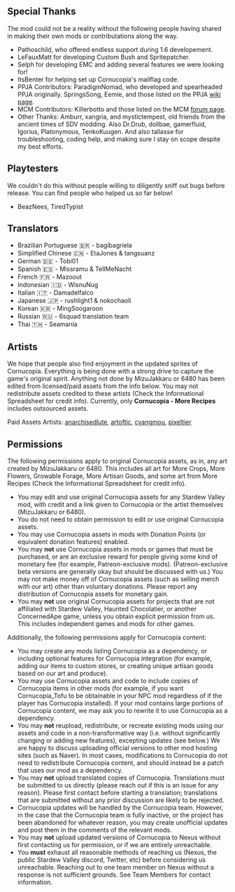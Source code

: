 ﻿## Special Thanks
The mod could not be a reality without the following people having shared in making their own mods or contributations along the way.

* Pathoschild, who offered endless support during 1.6 developement.
* LeFauxMatt for developing Custom Bush and Spritepatcher.
* Selph for developing EMC and adding several features we were looking for!
* ItsBenter for helping set up Cornucopia's mailflag code.
* PPJA Contributors: ParadigmNomad, who developed and spearheaded PPJA originally. SpringsSong, Eemie, and those listed on the PPJA [wiki page](https://github.com/paradigmnomad/PPJA/wiki/Artist-Credits).
* MCM Contributors: Killerbotto and those listed on the MCM [forum page](https://community.playstarbound.com/threads/more-crops-mod-even-more-crops-mod-updated-20-04.111944/).
* Other Thanks: Amburr, xangria, and mystictempest, old friends from the ancient times of SDV modding. Also Dr.Drub, dollbae, gamerfluid, Igorius, Platonymous, TenkoKuugen. And also tallasse for troubleshooting, coding help, and making sure I stay on scope despite my best efforts.

## Playtesters
We couldn't do this without people willing to diligently sniff out bugs before release. You can find people who helped us so far below!

* BeazNees, TiredTypist

## Translators

* Brazilian Portuguese 🇧🇷 - bagibagriela
* Simplified Chinese 🇨🇳 - EtaJones & tangsuanz
* German 🇩🇪 - Tobi01
* Spanish 🇪🇸 - Missramu﻿ & TellMeNacht
* French 🇫🇷  - Mazoout
* Indonesian 🇮🇩 - WisnuNug
* Italian 🇮🇹 - Damadelfalco
* Japanese 🇯🇵 - rushlight1 & nokochaoli
* Korean 🇰🇷 - MingSoogaroon
* Russian ﻿🇷🇺 - 6squad translation team
* Thai 🇹🇭 - Seamania

## Artists
We hope that people also find enjoyment in the updated sprites of Cornucopia. Everything is being done with a strong drive to capture the game's original spirit. Anything not done by MizuJakkaru or 6480 has been edited from licensed/paid assets from the info below. You may not redistribute assets credited to these artists (Check the Informational Spreadsheet for credit info). Currently, only **Cornucopia - More Recipes** includes outsourced assets.

Paid Assets Artists: [anarchisedlute](https://anarchisedlute.itch.io/), [artoftic](https://artoftic.itch.io/), [cyangmou](https://cyangmou.itch.io/), [pixeltier](https://pixeltier.itch.io/)

## Permissions
The following permissions apply to original Cornucopia assets, as in, any art created by MizuJakkaru or 6480. This includes all art for More Crops, More Flowers, Growable Forage, More Artisan Goods, and some art from More Recipes (Check the Informational Spreadsheet for credit info).

* You may edit and use original Cornucopia assets for any Stardew Valley mod, with credit and a link given to Cornucopia or the artist themselves (MizuJakkaru or 6480).
* You do not need to obtain permission to edit or use original Cornucopia assets.
* You may use Cornucopia assets in mods with Donation Points (or equivalent donation features) enabled.
* You may **not** use Cornucopia assets in mods or games that must be purchased, or are an exclusive reward for people giving some kind of monetary fee (for example, Patreon-exclusive mods). (Patreon-exclusive beta versions are generally okay but should be discussed with us.) You may not make money off of Cornucopia assets (such as selling merch with our art) other than voluntary donations. Please report any distribution of Cornucopia assets for monetary gain.
* You may **not** use original Cornucopia assets for projects that are not affiliated with Stardew Valley, Haunted Chocolatier, or another ConcernedApe game, unless you obtain explicit permission from us. This includes independent games and mods for other games.

Additionally, the following permissions apply for Cornucopia content:
* You may create any mods listing Cornucopia as a dependency, or including optional features for Cornucopia integration (for example, adding our items to custom stores, or creating unique artisan goods based on our art and produce).
* You may use Cornucopia assets and code to include copies of Cornucopia items in other mods (for example, if you want Cornucopia_Tofu to be obtainable in your NPC mod regardless of if the player has Cornucopia installed). If your mod contains large portions of Cornucopia content, we may ask you to rewrite it to use Cornucopia as a dependency.
* You may **not** reupload, redistribute, or recreate existing mods using our assets and code in a non-transformative way (i.e. without significantly changing or adding new features), excepting updates (see below.) We are happy to discuss uploading official versions to other mod hosting sites (such as Naver). In most cases, modifications to Cornucopia do not need to redistribute Cornucopia content, and should instead be a patch that uses our mod as a dependency.
* You may **not** upload translated copies of Cornucopia. Translations must be submitted to us directly (please reach out if this is an issue for any reason). Please first contact before starting a translation; translations that are submitted without any prior discussion are likely to be rejected.
* Cornucopia updates will be handled by the Cornucopia team. However, in the case that the Cornucopia team is fully inactive, or the project has been abandoned for whatever reason, you may create unofficial updates and post them in the comments of the relevant mods.
* You may **not** upload updated versions of Cornucopia to Nexus without first contacting us for permission, or if we are entirely unreachable.
* You **must** exhaust all reasonable methods of reaching us (Nexus, the public Stardew Valley discord, Twitter, etc) before considering us unreachable. Reaching out to one team member on Nexus without a response is not sufficient grounds. See Team Members for contact information.

